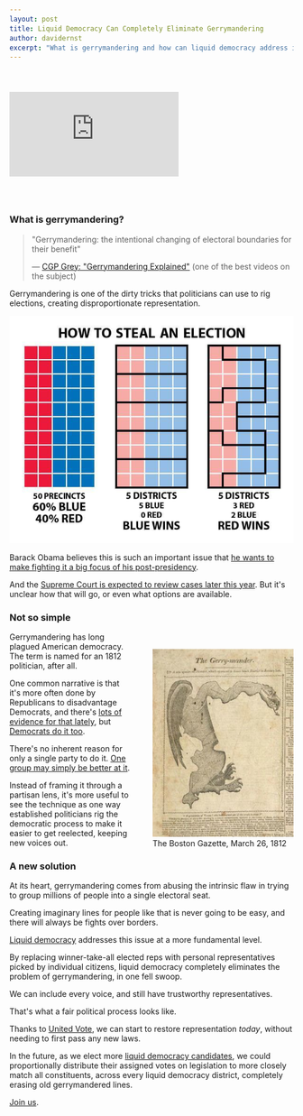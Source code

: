 ```yaml
---
layout: post
title: Liquid Democracy Can Completely Eliminate Gerrymandering
author: davidernst
excerpt: "What is gerrymandering and how can liquid democracy address it?"
---
```


<iframe src="https://www.youtube.com/embed/Mky11UJb9AY" frameborder="0" allowfullscreen style="margin: 40px auto"></iframe>

<br />

### What is gerrymandering?

> "Gerrymandering: the intentional changing of electoral boundaries for their benefit"
>
> — [CGP Grey: "Gerrymandering Explained"](https://www.youtube.com/watch?v=Mky11UJb9AY) (one of the best videos on the subject)

Gerrymandering is one of the dirty tricks that politicians can use to rig elections, creating disproportionate representation.

<img src="/assets/article_images/2017-05-12-liquid-democracy-can-completely-eliminate-gerrymandering/gerrymandering-graphic.jpg" style="">

Barack Obama believes this is such an important issue that [he wants to make fighting it a big focus of his post-presidency](http://www.politico.com/story/2016/10/obama-holder-redistricting-gerrymandering-229868).

And the [Supreme Court is expected to review cases later this year](https://www.nytimes.com/2017/04/21/us/democrats-gerrymander-supreme-court.html). But it's unclear how that will go, or even what options are available.

### Not so simple

<style>
@media (max-width: 493px) {
  .center-when-small {
    float: none !important;
    margin: 30px auto 10px !important;
  }
}
</style>

<figure class="image center-when-small" style="float: right; margin: 30px 0 10px 40px;">
  <img src="/assets/article_images/2017-05-12-liquid-democracy-can-completely-eliminate-gerrymandering/original-gerrymandering-photo.jpeg" style="width: 250px;margin-top: 0px;">
  <figcaption>The Boston Gazette, March 26, 1812</figcaption>
</figure>

Gerrymandering has long plagued American democracy. The term is named for an 1812 politician, after all.

One common narrative is that it's more often done by Republicans to disadvantage Democrats, and there's [lots of evidence for that lately](http://assets.motherjones.com/interactives/projects/2012/11/gerrymandering/stacked-gop.png), but [Democrats do it too](https://en.wikipedia.org/wiki/Maryland%27s_3rd_congressional_district).

There's no inherent reason for only a single party to do it. [One group may simply be better at it](http://nymag.com/daily/intelligencer/2016/04/gops-house-seats-are-safe-heres-why.html).

Instead of framing it through a partisan lens, it's more useful to see the technique as one way established politicians rig the democratic process to make it easier to get reelected, keeping new voices out.

### A new solution

At its heart, gerrymandering comes from abusing the intrinsic flaw in trying to group millions of people into a single electoral seat.

Creating imaginary lines for people like that is never going to be easy, and there will always be fights over borders.

[Liquid democracy](https://intro.liquid.vote) addresses this issue at a more fundamental level.

By replacing winner-take-all elected reps with personal representatives picked by individual citizens, liquid democracy completely eliminates the problem of gerrymandering, in one fell swoop.

We can include every voice, and still have trustworthy representatives.

That's what a fair political process looks like.

Thanks to [United Vote](/2017/11/06/announcing-united-vote/), we can start to restore representation *today*, without needing to first pass any new laws.

In the future, as we elect more [liquid democracy candidates](/2017/07/04/running-liquid-democracy-candidates/), we could proportionally distribute their assigned votes on legislation to more closely match all constituents, across every liquid democracy district, completely erasing old gerrymandered lines.

[Join us](https://united.vote/join).
